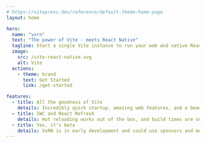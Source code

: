 ```yaml
---
# https://vitepress.dev/reference/default-theme-home-page
layout: home

hero:
  name: "vxrn"
  text: "The power of Vite - meets React Native"
  tagline: Start a single Vite instance to run your web and native React apps, at the same time.
  image:
    src: /vite-react-native.svg
    alt: Vite
  actions:
    - theme: brand
      text: Get Started
      link: /get-started

features:
  - title: All the goodness of Vite
    details: Incredibly quick startup, amazing web features, and a beautiful plugin API.
  - title: SWC and React Refresh
    details: Hot reloading works out of the box, and build times are snappy thanks to SWC.
  - title: Yes, it's beta
    details: VxRN is in early development and could use sponsors and mostly contributions!
---
```


